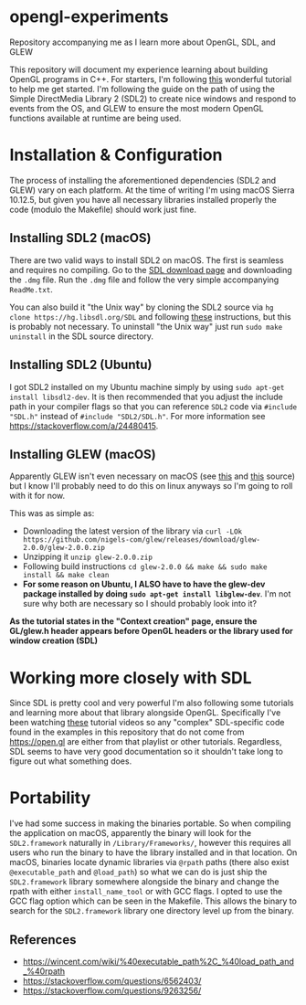 # opengl-experiments
Repository accompanying me as I learn more about OpenGL, SDL, and GLEW

This repository will document my experience learning about building OpenGL programs in C++. For starters, I'm following [this](https://open.gl)
wonderful tutorial to help me get started. I'm following the guide on the path of using the Simple DirectMedia Library 2 (SDL2) to create nice
windows and respond to events from the OS, and GLEW to ensure the most modern OpenGL functions available at runtime are being used.

# Installation & Configuration

The process of installing the aforementioned dependencies (SDL2 and GLEW) vary on each platform. At the time of writing I'm using macOS Sierra
10.12.5, but given you have all necessary libraries installed properly the code (modulo the Makefile) should work just fine.

## Installing SDL2 (macOS)

There are two valid ways to install SDL2 on macOS. The first is seamless and requires no compiling. Go to the
[SDL download page](https://www.libsdl.org/download-2.0.php) and downloading the `.dmg` file. Run the `.dmg` file and follow the very simple
accompanying `ReadMe.txt`.

You can also build it "the Unix way" by cloning the SDL2 source via `hg clone https://hg.libsdl.org/SDL` and following
[these](https://wiki.libsdl.org/Installation#Mac_OS_X) instructions, but this is probably not necessary. To uninstall
"the Unix way" just run `sudo make uninstall` in the SDL source directory.

## Installing SDL2 (Ubuntu)

I got SDL2 installed on my Ubuntu machine simply by using `sudo apt-get install libsdl2-dev`. It is then recommended that you adjust the include
path in your compiler flags so that you can reference `SDL2` code via `#include "SDL.h"` instead of `#include "SDL2/SDL.h"`. For more information
see https://stackoverflow.com/a/24480415.

## Installing GLEW (macOS)

Apparently GLEW isn't even necessary on macOS
(see [this](https://stackoverflow.com/a/22116623/3947332) and [this](https://stackoverflow.com/questions/12229714) source) but I know
I'll probably need to do this on linux anyways so I'm going to roll with it for now.

This was as simple as:

 - Downloading the latest version of the library via `curl -LOk https://github.com/nigels-com/glew/releases/download/glew-2.0.0/glew-2.0.0.zip`
 - Unzipping it `unzip glew-2.0.0.zip`
 - Following build instructions `cd glew-2.0.0 && make && sudo make install && make clean`
 - **For some reason on Ubuntu, I ALSO have to have the glew-dev package installed by doing `sudo apt-get install libglew-dev`**. I'm not sure
    why both are necessary so I should probably look into it?

**As the tutorial states in the "Context creation" page, ensure the GL/glew.h header appears before OpenGL headers or the library used for window creation (SDL)**

# Working more closely with SDL

Since SDL is pretty cool and very powerful I'm also following some tutorials and learning more about that library alongside OpenGL. Specifically I've
been watching [these](https://www.youtube.com/playlist?list=PL1H1sBF1VAKXMz8kETLHRo1LwnvB08Q2J) tutorial videos so any "complex" SDL-specific code found
in the examples in this repository that do not come from https://open.gl are either from that playlist or other tutorials. Regardless, SDL seems to have
very good documentation so it shouldn't take long to figure out what something does.

# Portability

I've had some success in making the binaries portable. So when compiling the application on macOS, apparently the binary will
look for the `SDL2.framework` naturally in `/Library/Frameworks/`, however this requires all users who run the binary to have
the library installed and in that location. On macOS, binaries locate dynamic libraries via `@rpath` paths (there also exist
`@executable_path` and `@load_path`) so what we can do is just ship the `SDL2.framework` library somewhere alongside the binary
and change the rpath with either `install_name_tool` or with GCC flags. I opted to use the GCC flag option which can be seen in
the Makefile. This allows the binary to search for the `SDL2.framework` library one directory level up from the binary.

## References

 - https://wincent.com/wiki/%40executable_path%2C_%40load_path_and_%40rpath
 - https://stackoverflow.com/questions/6562403/
 - https://stackoverflow.com/questions/9263256/
